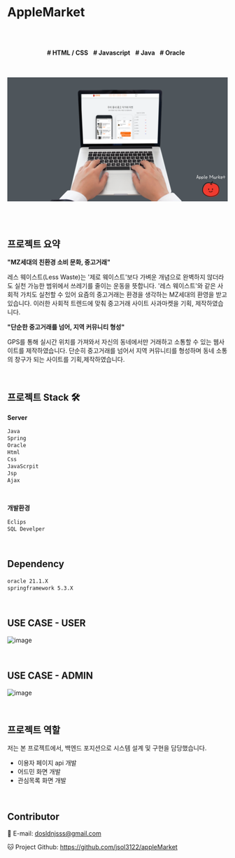 # AppleMarket 
<br><br>

<div align=center>
    <strong># HTML / CSS</strong> &nbsp;
    <strong># Javascript</strong> &nbsp;    
    <strong># Java </strong> &nbsp;
    <strong># Oracle </strong> &nbsp;
    <br><br>
</div>
<br>

![image](https://raw.githubusercontent.com/hyunjungkimm/hyunjungkimm.github.io/master/src/main/resources/static/assets/img/sample.png)

<br><br>

## 프로젝트 요약

**"MZ세대의 친환경 소비 문화, 중고거래"**

레스 웨이스트(Less Waste)는 '제로 웨이스트'보다 가벼운 개념으로 완벽하지 않더라도 실천 가능한 범위에서 쓰레기를 줄이는 운동을 뜻합니다. '레스 웨이스트'와 같은 사회적 가치도 실천할 수 있어 요즘의 중고거래는 환경을 생각하는 MZ세대의 환영을 받고 있습니다. 이러한 사회적 트렌드에 맞춰 중고거래 사이트 사과마켓을 기획, 제작하였습니다.

**"단순한 중고거래를 넘어, 지역 커뮤니티 형성"**

GPS를 통해 실시간 위치를 가져와서 자신의 동네에서만 거래하고 소통할 수 있는 웹사이트를 제작하였습니다. 단순히 중고거래를 넘어서 지역 커뮤니티를 형성하며 동네 소통의 창구가 되는 사이트를 기획,제작하였습니다.

<br>

## 프로젝트 Stack 🛠


**Server**
```shell
Java 
Spring 
Oracle
Html 
Css
JavaScrpit
Jsp 
Ajax
```
<br>


**개발환경**
```shell
Eclips
SQL Develper
```
<br>

## Dependency
```shell
oracle 21.1.X
springframework 5.3.X
```
<br>

## USE CASE - USER
![image](https://user-images.githubusercontent.com/97015607/158386299-c8f1e60f-93d3-4a46-97a2-0932e4153f38.png)

<br>

## USE CASE - ADMIN 
![image](https://user-images.githubusercontent.com/97015607/158386156-a5624523-67e2-41ac-8397-bf5b1a5a690a.png)

<br>

## 프로젝트 역할

저는 본 프로젝트에서, 백엔드 포지션으로 시스템 설계 및 구현을 담당했습니다.

- 이용자 페이지 api 개발 
- 어드민 화면 개발 
- 관심목록 화면 개발 

<br>


## Contributor

📧 E-mail: dosldnjsss@gmail.com

🐱 Project Github: https://github.com/jsol3122/appleMarket
<br><br>

